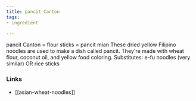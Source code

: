 ```yaml
---
title: pancit Canton
tags:
- ingredient

---
```

pancit Canton = flour sticks = pancit mian These dried yellow Filipino noodles are used to make a dish called pancit. They're made with wheat flour, coconut oil, and yellow food coloring. Substitutes: e-fu noodles (very similar) OR rice sticks

### Links

* [[asian-wheat-noodles]]
